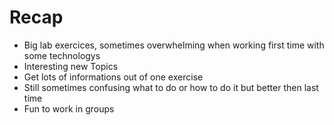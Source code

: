 # Recap
+ Big lab exercices, sometimes overwhelming when working first time with some technologys
+ Interesting new Topics
+ Get lots of informations out of one exercise
+ Still sometimes confusing what to do or how to do it but better then last time
+ Fun to work in groups
